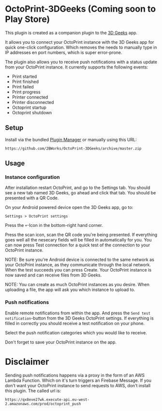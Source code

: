 # OctoPrint-3DGeeks (Coming soon to Play Store)

This plugin is created as a companion plugin to the [3D Geeks](https://www.3dgeeks.app) app.

It allows you to connect your OctoPrint instance with the 3D Geeks app for quick one-click configuration. Which removes the needs to manually type in IP addresses en port numbers, which is super error-prone.

The plugin also allows you to receive push notifications with a status update from your OctoPrint instance. It currently supports the following events:

- Print started
- Print finished
- Print failed
- Print progress
- Printer connected
- Printer disconnected
- Octoprint startup
- Octoprint shutdown

## Setup

Install via the bundled [Plugin Manager](https://docs.octoprint.org/en/master/bundledplugins/pluginmanager.html)
or manually using this URL:

    https://github.com/2BWorks/OctoPrint-3DGeeks/archive/master.zip


## Usage
### Instance configuration
After installation restart OctoPrint, and go to the Settings tab. You should see a new tab named 3D Geeks, go ahead and click that tab. You should be presented with a QR Code.

On your Android powered device open the 3D Geeks app, go to:
```
Settings > OctoPrint settings
```
Press the `+`-Icon in the bottom-right hand corner.

Press the scan icon, scan the QR code you're being presented. If everything goes well all the nesecary fields will be filled in automatically for you. You can now press Test connection for a quick test of the connection to your OctoPrint instance.

NOTE: Be sure you're Android device is connected to the same network as your OctoPrint instance, as they communicate through the local network. When the test succeeds you can press Create. Your OctoPrint instance is now saved and can receive files from 3D Geeks.

NOTE: You can create as much OctoPrint instances as you desire. When uploading a file, the app will ask you which instance to upload to.

### Push notifications
Enable remote notifications from within the app. And press the `Send test notification`-button from the 3D Geeks OctoPrint settings. If everything is filled in correctly you should receive a test notification on your phone.

Select the push notification categories which you would like to receive.

Don't forget to save your OctoPrint instance on the app.

# Disclaimer

Sending push notifications happens via a proxy in the form of an AWS Lambda Function. Which on it's turn triggers an Firebase Message.
If you don't want your OctoPrint instance to send requests to AWS, don't install this plugin.
The called url is:
```
https://qx8eve27wk.execute-api.eu-west-2.amazonaws.com/prod/octoprint_push
```
